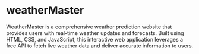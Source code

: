 # weatherMaster
WeatherMaster is a comprehensive weather prediction website that provides users with real-time weather updates and forecasts. Built using HTML, CSS, and JavaScript, this interactive web application leverages a free API to fetch live weather data and deliver accurate information to users.
